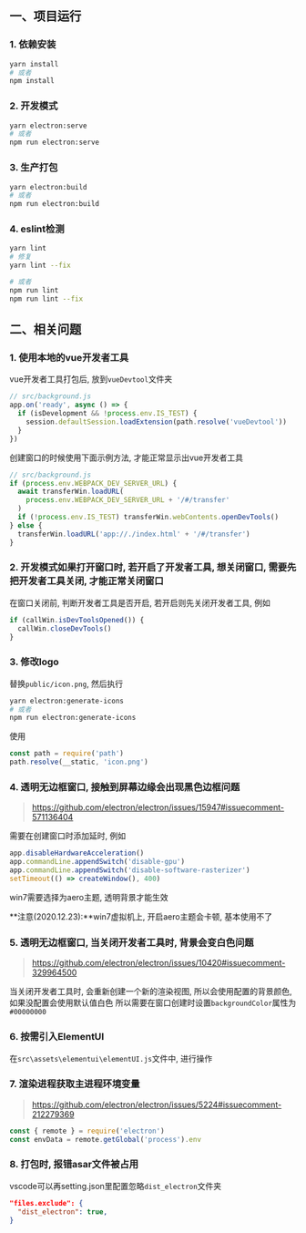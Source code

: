 ## 一、项目运行
### 1. 依赖安装
```bash
yarn install
# 或者
npm install
```

### 2. 开发模式
```bash
yarn electron:serve
# 或者
npm run electron:serve
```

### 3. 生产打包
```bash
yarn electron:build
# 或者
npm run electron:build
```

### 4. eslint检测
```bash
yarn lint
# 修复
yarn lint --fix

# 或者
npm run lint
npm run lint --fix
```

## 二、相关问题
### 1. 使用本地的vue开发者工具
vue开发者工具打包后, 放到`vueDevtool`文件夹
```js
// src/background.js
app.on('ready', async () => {
  if (isDevelopment && !process.env.IS_TEST) {
    session.defaultSession.loadExtension(path.resolve('vueDevtool'))
  }
})
```

创建窗口的时候使用下面示例方法, 才能正常显示出vue开发者工具
```js
// src/background.js
if (process.env.WEBPACK_DEV_SERVER_URL) {
  await transferWin.loadURL(
    process.env.WEBPACK_DEV_SERVER_URL + '/#/transfer'
  )
  if (!process.env.IS_TEST) transferWin.webContents.openDevTools()
} else {
  transferWin.loadURL('app://./index.html' + '/#/transfer')
}
```

### 2. 开发模式如果打开窗口时, 若开启了开发者工具, 想关闭窗口, 需要先把开发者工具关闭, 才能正常关闭窗口
在窗口关闭前, 判断开发者工具是否开启, 若开启则先关闭开发者工具, 例如
```js
if (callWin.isDevToolsOpened()) {
  callWin.closeDevTools()
}
```

### 3. 修改logo
替换`public/icon.png`, 然后执行

```bash
yarn electron:generate-icons
# 或者
npm run electron:generate-icons
```

使用
```js
const path = require('path')
path.resolve(__static, 'icon.png')
```

### 4. 透明无边框窗口, 接触到屏幕边缘会出现黑色边框问题
>https://github.com/electron/electron/issues/15947#issuecomment-571136404

需要在创建窗口时添加延时, 例如
```js
app.disableHardwareAcceleration()
app.commandLine.appendSwitch('disable-gpu')
app.commandLine.appendSwitch('disable-software-rasterizer')
setTimeout(() => createWindow(), 400)
```
win7需要选择为aero主题, 透明背景才能生效

**注意(2020.12.23):**win7虚拟机上, 开启aero主题会卡顿, 基本使用不了

### 5. 透明无边框窗口, 当关闭开发者工具时, 背景会变白色问题
> https://github.com/electron/electron/issues/10420#issuecomment-329964500

当关闭开发者工具时, 会重新创建一个新的渲染视图, 所以会使用配置的背景颜色, 如果没配置会使用默认值白色
所以需要在窗口创建时设置`backgroundColor`属性为`#00000000`


### 6. 按需引入ElementUI
在`src\assets\elementui\elementUI.js`文件中, 进行操作

### 7. 渲染进程获取主进程环境变量
> https://github.com/electron/electron/issues/5224#issuecomment-212279369

```js
const { remote } = require('electron')
const envData = remote.getGlobal('process').env
```
### 8. 打包时, 报错asar文件被占用
vscode可以再setting.json里配置忽略`dist_electron`文件夹

```json
"files.exclude": {
  "dist_electron": true,
}
```